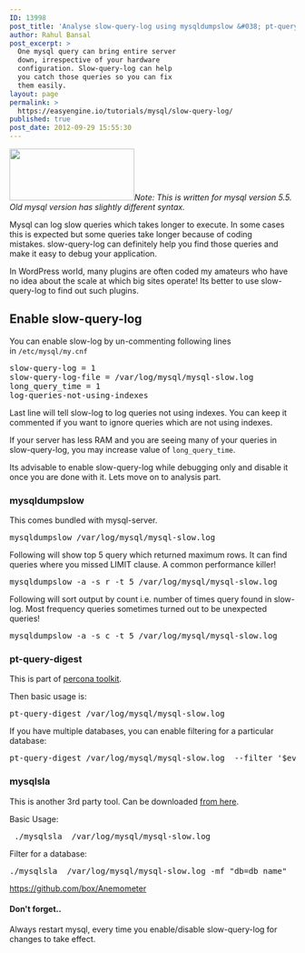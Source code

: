 ```yaml
---
ID: 13998
post_title: 'Analyse slow-query-log using mysqldumpslow &#038; pt-query-digest'
author: Rahul Bansal
post_excerpt: >
  One mysql query can bring entire server
  down, irrespective of your hardware
  configuration. Slow-query-log can help
  you catch those queries so you can fix
  them easily.
layout: page
permalink: >
  https://easyengine.io/tutorials/mysql/slow-query-log/
published: true
post_date: 2012-09-29 15:55:30
---
```

<em><a href="https://easyengine.io/series/wordpress-nginx-tutorials/"><img class="alignright size-full wp-image-8712" title="WordPress-NGinx" alt="" src="https://easyengine.io/wp-content/uploads/2009/03/NGinx.jpg" width="220" height="91" /></a>Note: This is written for mysql version 5.5. Old mysql version has slightly different syntax.</em>

Mysql can log slow queries which takes longer to execute. In some cases this is expected but some queries take longer because of coding mistakes. slow-query-log can definitely help you find those queries and make it easy to debug your application.

In WordPress world, many plugins are often coded my amateurs who have no idea about the scale at which big sites operate! Its better to use slow-query-log to find out such plugins.
<h2>Enable slow-query-log</h2>
You can enable slow-log by un-commenting following lines in <code>/etc/mysql/my.cnf</code>
<pre>slow-query-log = 1
slow-query-log-file = /var/log/mysql/mysql-slow.log
long_query_time = 1
log-queries-not-using-indexes</pre>
Last line will tell slow-log to log queries not using indexes. You can keep it commented if you want to ignore queries which are not using indexes.

If your server has less RAM and you are seeing many of your queries in slow-query-log, you may increase value of <code>long_query_time</code>.

Its advisable to enable slow-query-log while debugging only and disable it once you are done with it. Lets move on to analysis part.
<h3>mysqldumpslow</h3>
This comes bundled with mysql-server.
<pre>mysqldumpslow /var/log/mysql/mysql-slow.log</pre>
Following will show top 5 query which returned maximum rows. It can find queries where you missed LIMIT clause. A common performance killer!
<pre class="no-highlight">mysqldumpslow -a -s r -t 5 /var/log/mysql/mysql-slow.log</pre>
Following will sort output by count i.e. number of times query found in slow-log. Most frequency queries sometimes turned out to be unexpected queries!
<pre class="no-highlight">mysqldumpslow -a -s c -t 5 /var/log/mysql/mysql-slow.log</pre>
<h3>pt-query-digest</h3>
This is part of <a href="https://easyengine.io/wordpress-nginx/tutorials/mysql/percona-toolkit/">percona toolkit</a>.

Then basic usage is:
<pre class="no-highlight">pt-query-digest /var/log/mysql/mysql-slow.log</pre>
If you have multiple databases, you can enable filtering for a particular database:
<pre class="no-highlight">pt-query-digest /var/log/mysql/mysql-slow.log  --filter '$event-&gt;{db} eq "db_wordpress"'</pre>
<h3>mysqlsla</h3>
This is another 3rd party tool. Can be downloaded <a href="http://hackmysql.com/mysqlsla">from here</a>.

Basic Usage:
<pre class="no-highlight"> ./mysqlsla  /var/log/mysql/mysql-slow.log</pre>
Filter for a database:
<pre class="no-highlight">./mysqlsla  /var/log/mysql/mysql-slow.log -mf "db=db_name"</pre>
https://github.com/box/Anemometer
<h4>Don't forget..</h4>
Always restart mysql, every time you enable/disable slow-query-log for changes to take effect.